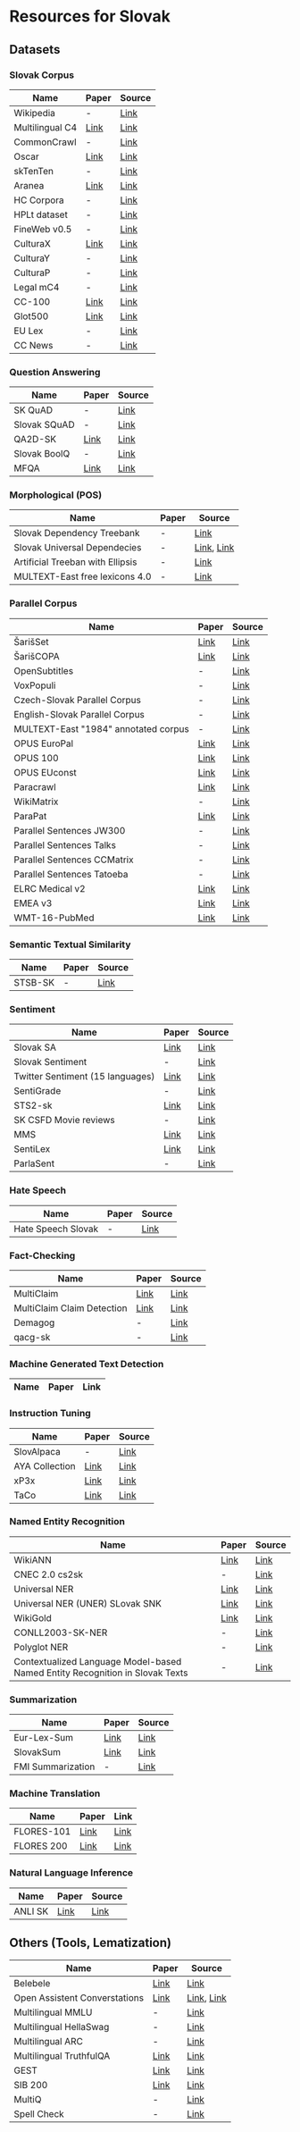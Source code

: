 # Resources for Slovak

## Datasets

### Slovak Corpus

| Name | Paper | Source |
|------ | ----- | ---- |
| Wikipedia | - | [Link](https://huggingface.co/datasets/wikimedia/wikipedia)
| Multilingual C4 | [Link](https://arxiv.org/abs/1910.10683) | [Link](https://huggingface.co/datasets/allenai/c4) |
| CommonCrawl | - | [Link](https://commoncrawl.org/blog/february-2020-crawl-archive-now-available) |
| Oscar | [Link](https://arxiv.org/abs/2406.08707) | [Link](https://huggingface.co/datasets/oscar-corpus/mOSCAR) |
| skTenTen | - | [Link](https://lindat.cz/repository/xmlui/handle/11858/00-097C-0000-0001-CCDB-0?show=full) |
| Aranea | [Link](https://www.researchgate.net/publication/313904118_Aranea_Yet_Another_Family_of_Comparable_Web_Corpora) | [Link](http://ucts.uniba.sk/aranea_about/) |
| HC Corpora | - | [Link](http://corpora.epizy.com/corpora.html?i=1) |
| HPLt dataset | - | [Link](https://hplt-project.org/datasets/v1.2) |
| FineWeb v0.5 | - | [Link](https://huggingface.co/datasets/occiglot/occiglot-fineweb-v0.5) |
| CulturaX | [Link](https://huggingface.co/papers/2309.09400) | [Link](https://huggingface.co/datasets/uonlp/CulturaX)|
| CulturaY | - | [Link](https://huggingface.co/datasets/ontocord/CulturaY) |
| CulturaP | - | [Link](https://huggingface.co/datasets/ontocord/CulturaP) |
| Legal mC4 | - | [Link](https://huggingface.co/datasets/joelniklaus/legal-mc4) |
| CC-100 | [Link](https://aclanthology.org/2020.acl-main.747.pdf) | [Link](https://huggingface.co/datasets/statmt/cc100) |
| Glot500 | [Link](https://aclanthology.org/2023.acl-long.61/) | [Link](https://huggingface.co/datasets/cis-lmu/Glot500) |
| EU Lex | - | [Link](https://huggingface.co/datasets/joelniklaus/eurlex_resources) |
| CC News | - | [Link](https://huggingface.co/datasets/stanford-oval/ccnews) |

### Question Answering

| Name | Paper | Source |
|------ | ----- | ---- |
| SK QuAD | - | [Link](https://huggingface.co/datasets/TUKE-DeutscheTelekom/skquad) |
| Slovak SQuAD | - | [Link](https://huggingface.co/datasets/TUKE-DeutscheTelekom/squad-sk)|
| QA2D-SK | [Link](https://arxiv.org/abs/2312.10171) | [Link](https://huggingface.co/datasets/ctu-aic/qa2d-sk) |
| Slovak BoolQ | - | [Link](https://huggingface.co/datasets/crabz/boolq_sk) |
| MFQA | [Link](https://arxiv.org/abs/2109.12870) | [Link](https://huggingface.co/datasets/clips/mqa) |

### Morphological (POS)

| Name | Paper | Source |
|------ | ----- | ---- |
| Slovak Dependency Treebank | - | [Link](https://lindat.cz/repository/xmlui/handle/11234/1-1822) |
| Slovak Universal Dependecies | - | [Link](https://universaldependencies.org/treebanks/sk_snk/index.html), [Link](https://huggingface.co/datasets/universal-dependencies/universal_dependencies) |
| Artificial Treeban with Ellipsis | - | [Link](https://lindat.mff.cuni.cz/repository/xmlui/handle/11234/1-2616) |
| MULTEXT-East free lexicons 4.0 | - | [Link](https://www.clarin.si/repository/xmlui/handle/11356/1041) |

### Parallel Corpus

| Name | Paper | Source |
|------ | ----- | ---- |
| ŠarišSet | [Link](https://aclanthology.org/2024.vardial-1.11.pdf) | [Link](https://huggingface.co/datasets/kiviki/SarisSet) |
| ŠarišCOPA | [Link](https://aclanthology.org/2024.vardial-1.11.pdf) | [Link](https://huggingface.co/datasets/kiviki/SarisCOPA?row=0) |
| OpenSubtitles | - | [Link](https://opus.nlpl.eu/) |
| VoxPopuli | - | [Link](https://huggingface.co/datasets/facebook/voxpopuli) |
| Czech-Slovak Parallel Corpus | - | [Link](https://lindat.mff.cuni.cz/repository/xmlui/handle/11858/00-097C-0000-0006-AADF-0) |
| English-Slovak Parallel Corpus | - | [Link](https://lindat.mff.cuni.cz/repository/xmlui/handle/11858/00-097C-0000-0006-AAE0-A) |
| MULTEXT-East "1984" annotated corpus | - | [Link](https://www.clarin.si/repository/xmlui/handle/11356/1043) |
| OPUS EuroPal | [Link](https://aclanthology.org/2005.mtsummit-papers.11/) | [Link](https://huggingface.co/datasets/Helsinki-NLP/europarl) |
| OPUS 100 | [Link](https://huggingface.co/papers/2004.11867) | [Link](https://huggingface.co/datasets/Helsinki-NLP/opus-100) |
| OPUS EUconst | [Link](https://aclanthology.org/L12-1246/) | [Link](https://huggingface.co/datasets/Helsinki-NLP/euconst) |
| Paracrawl | [Link](https://aclanthology.org/2020.acl-main.417/) | [Link](https://www.paracrawl.eu/) |
| WikiMatrix | - | [Link](https://github.com/facebookresearch/LASER/tree/main/tasks/WikiMatrix) |
| ParaPat | [Link](https://aclanthology.org/2020.lrec-1.465/) | [Link](https://huggingface.co/datasets/ParaPat/para_pat) |
| Parallel Sentences JW300 | - | [Link](https://huggingface.co/datasets/sentence-transformers/parallel-sentences-jw300) |
| Parallel Sentences Talks | - | [Link](https://huggingface.co/datasets/sentence-transformers/parallel-sentences-talks/) |
| Parallel Sentences CCMatrix| - | [Link](https://huggingface.co/datasets/sentence-transformers/parallel-sentences-ccmatrix) |
| Parallel Sentences Tatoeba| - | [Link](https://huggingface.co/datasets/sentence-transformers/parallel-sentences-tatoeba) |
| ELRC Medical v2 | [Link](https://aclanthology.org/L18-1213/) | [Link](https://huggingface.co/datasets/qanastek/ELRC-Medical-V2) |
| EMEA v3 | [Link](https://aclanthology.org/L12-1246/) | [Link](https://huggingface.co/datasets/qanastek/EMEA-V3) |
| WMT-16-PubMed | [Link](https://aclanthology.org/W16-2301/) | [Link](https://huggingface.co/datasets/qanastek/WMT-16-PubMed) |

### Semantic Textual Similarity

| Name | Paper | Source |
|------ | ----- | ---- |
| STSB-SK | - | [Link](https://huggingface.co/datasets/crabz/stsb-sk) |

### Sentiment

| Name | Paper | Source |
|------ | ----- | ---- |
| Slovak SA | [Link](https://aclanthology.org/W19-3716/) | [Link](https://huggingface.co/datasets/DGurgurov/slovak_sa) |
| Slovak Sentiment | - | [Link](https://huggingface.co/datasets/sepidmnorozy/Slovak_sentiment) |
| Twitter Sentiment (15 languages) | [Link](https://journals.plos.org/plosone/article?id=10.1371/journal.pone.0155036) | [Link](https://www.clarin.si/repository/xmlui/handle/11356/1054) |
| SentiGrade | - | [Link](https://sentigrade.fiit.stuba.sk/data) |
| STS2-sk | [Link](https://arxiv.org/abs/2109.15254) | [Link](https://github.com/kinit-sk/slovakbert-auxiliary/tree/main/sentiment_reviews) |
| SK CSFD Movie reviews | - | [Link](https://huggingface.co/datasets/fewshot-goes-multilingual/sk_csfd-movie-reviews) |
| MMS | [Link](https://arxiv.org/abs/2306.07902) | [Link](https://huggingface.co/datasets/Brand24/mms) |
| SentiLex | [Link](https://aclanthology.org/P14-2063/) | [Link](https://huggingface.co/datasets/senti-lex/senti_lex) |
| ParlaSent | - | [Link](https://huggingface.co/datasets/classla/ParlaSent) |

### Hate Speech

| Name | Paper | Source |
|------ | ----- | ---- |
| Hate Speech Slovak | - | [Link](https://huggingface.co/datasets/TUKE-KEMT/hate_speech_slovak) |

### Fact-Checking

| Name | Paper | Source |
|------ | ----- | ---- |
| MultiClaim | [Link](https://aclanthology.org/2023.emnlp-main.1027/) | [Link](https://github.com/kinit-sk/multiclaim) |
| MultiClaim Claim Detection | [Link](https://arxiv.org/abs/2311.06121) | [Link](https://github.com/kinit-sk/claim-detection/tree/main) |
| Demagog | - | [Link](https://corpora.kiv.zcu.cz/fact-checking/) |
| qacg-sk | - | [Link](https://huggingface.co/datasets/ctu-aic/qacg-sk) |

### Machine Generated Text Detection

| Name | Paper | Link |
|------ | ----- | ---- |

### Instruction Tuning

| Name | Paper | Source |
|------ | ----- | ---- |
| SlovAlpaca | - | [Link](https://huggingface.co/datasets/blip-solutions/SlovAlpaca) |
| AYA Collection | [Link](https://aclanthology.org/2024.acl-long.620/) | [Link](https://huggingface.co/datasets/CohereForAI/aya_collection_language_split) |
| xP3x | [Link](https://arxiv.org/abs/2211.01786) | [Link](https://huggingface.co/datasets/CohereForAI/xP3x) |
| TaCo | [Link](https://huggingface.co/papers/2311.10797) | [Link](https://huggingface.co/datasets/saillab/taco-datasets) |

### Named Entity Recognition

| Name | Paper | Source |
|------ | ----- | ---- |
| WikiANN | [Link](https://aclanthology.org/P17-1178/) | [Link](https://huggingface.co/datasets/unimelb-nlp/wikiann) |
| CNEC 2.0 cs2sk | - | [Link](https://www.juls.savba.sk/ner_en.html) |
| Universal NER | [Link](https://arxiv.org/abs/2311.09122) | [Link](https://huggingface.co/datasets/universalner/uner_llm_inst_slovak) |
| Universal NER (UNER) SLovak SNK | [Link](https://aclanthology.org/2024.naacl-long.243/) | [Link](https://github.com/UniversalNER/UNER_Slovak-SNK) |
| WikiGold | [Link](https://huggingface.co/papers/2304.04026) | [Link](https://huggingface.co/datasets/NaiveNeuron/wikigoldsk) |
| CONLL2003-SK-NER | - | [Link](https://huggingface.co/datasets/ju-bezdek/conll2003-SK-NER) |
| Polyglot NER | - | [Link](https://huggingface.co/datasets/rmyeid/polyglot_ner) |
| Contextualized Language Model-based Named Entity Recognition in Slovak Texts | - | [Link](https://github.com/vidosuba/slovak-NER) |

### Summarization

| Name | Paper | Source |
|------ | ----- | ---- |
| Eur-Lex-Sum | [Link](https://arxiv.org/abs/2210.13448) | [Link](https://huggingface.co/datasets/dennlinger/eur-lex-sum) |
| SlovakSum | [Link](https://aclanthology.org/2020.lrec-1.830/) | [Link](https://huggingface.co/datasets/NaiveNeuron/slovaksum) |
| FMI Summarization | - | [Link](https://huggingface.co/datasets/FMISummarization/FMI_Summarization) |

### Machine Translation

| Name | Paper | Link |
|------ | ----- | ---- |
| FLORES-101 | [Link](https://arxiv.org/abs/2106.03193) | [Link](https://huggingface.co/datasets/gsarti/flores_101) |
| FLORES 200 | [Link](https://huggingface.co/papers/2207.04672) | [Link](https://huggingface.co/datasets/facebook/flores) |

### Natural Language Inference

| Name | Paper | Source |
|------ | ----- | ---- |
| ANLI SK | [Link](https://arxiv.org/abs/2407.02317) | [Link](https://huggingface.co/datasets/ivykopal/anli_sk/settings) |

## Others (Tools, Lematization)

| Name | Paper | Source |
|------ | ----- | ---- |
| Belebele | [Link](https://ai.meta.com/research/publications/the-belebele-benchmark-a-parallel-reading-comprehension-dataset-in-122-language-variants/) | [Link](https://huggingface.co/datasets/facebook/belebele) |
| Open Assistent Converstations | [Link](https://arxiv.org/abs/2304.07327) | [Link](https://huggingface.co/datasets/OpenAssistant/oasst2), [Link](https://huggingface.co/datasets/OpenAssistant/oasst1) |
| Multilingual MMLU | - | [Link](https://huggingface.co/datasets/jon-tow/okapi_mmlu) |
| Multilingual HellaSwag | - | [Link](https://huggingface.co/datasets/alexandrainst/m_hellaswag) |
| Multilingual ARC | - | [Link](https://huggingface.co/datasets/alexandrainst/m_arc) |
| Multilingual TruthfulQA | [Link](https://aclanthology.org/2023.emnlp-demo.28.pdf) | [Link](https://huggingface.co/datasets/alexandrainst/m_truthfulqa) |
| GEST | [Link](https://arxiv.org/abs/2311.18711) | [Link](https://huggingface.co/datasets/kinit/gest) |
| SIB 200 | [Link](https://aclanthology.org/2024.eacl-long.14/) | [Link](https://huggingface.co/datasets/Davlan/sib200) |
| MultiQ | - | [Link](https://huggingface.co/datasets/caro-holt/MultiQ) |
| Spell Check | - | [Link](https://huggingface.co/datasets/openfoodfacts/spellcheck-benchmark) |
